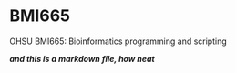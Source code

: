 # BMI665
OHSU BMI665: Bioinformatics programming and scripting 

_**and this is a markdown file, how neat**_ 